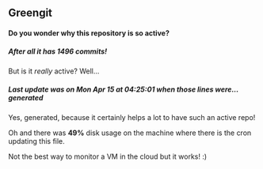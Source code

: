 ## Greengit

#### Do you wonder why this repository is so active?

##### After all it has 1496 commits!

But is it *really* active? Well...

##### Last update was on Mon Apr 15 at 04:25:01 when those lines were... generated

Yes, generated, because it certainly helps a lot to have such an active repo!

Oh and there was **49%** disk usage on the machine
where there is the cron updating this file.

Not the best way to monitor a VM in the cloud but it works! :)

